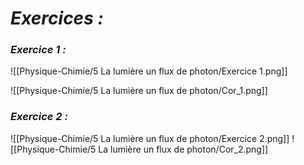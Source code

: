 # _**Exercices :**_

### _**Exercice 1 :**_

![[Physique-Chimie/5 La lumière un flux de photon/Exercice 1.png]]

![[Physique-Chimie/5 La lumière un flux de photon/Cor_1.png]]
### _**Exercice 2 :**_

![[Physique-Chimie/5 La lumière un flux de photon/Exercice 2.png]]
![[Physique-Chimie/5 La lumière un flux de photon/Cor_2.png]]